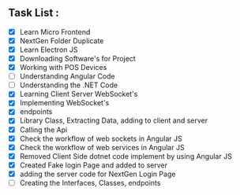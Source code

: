 ## Task List :

- [x]  Learn Micro Frontend
- [x]  NextGen Folder Duplicate
- [x]  Learn Electron JS
- [x]  Downloading Software's for Project
- [x]  Working with POS Devices
- [ ]  Understanding Angular Code
- [ ]  Understanding the .NET Code
- [x]  Learning Client Server WebSocket's
- [x]  Implementing WebSocket's
- [x]  endpoints
- [x]  Library Class, Extracting Data, adding to client and server
- [x]  Calling the Api
- [x]  Check the workflow of web sockets in Angular JS
- [x]  Check the workflow of web services in Angular JS
- [x]  Removed Client Side dotnet code implement by using Angular JS
- [x]  Created Fake login Page and added to server
- [x]  adding the server code for NextGen Login Page
- [ ]  Creating the Interfaces, Classes, endpoints
